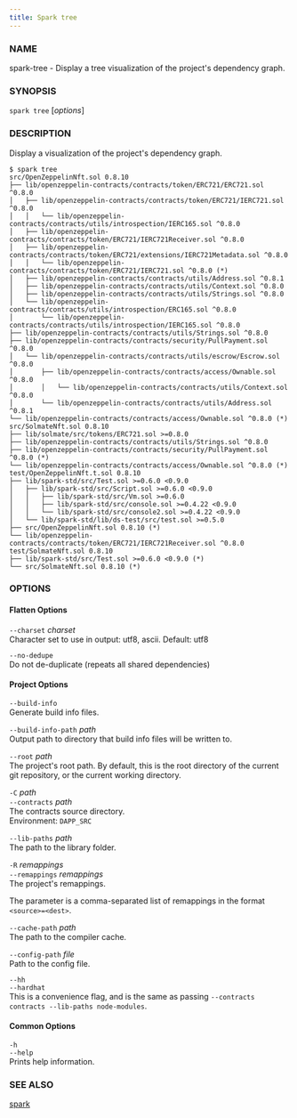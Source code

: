 ```yaml
---
title: Spark tree
---
```


### NAME

spark-tree - Display a tree visualization of the project's dependency graph.

### SYNOPSIS

`spark tree` [*options*]

### DESCRIPTION

Display a visualization of the project's dependency graph.

```ignore
$ spark tree
src/OpenZeppelinNft.sol 0.8.10
├── lib/openzeppelin-contracts/contracts/token/ERC721/ERC721.sol ^0.8.0
│   ├── lib/openzeppelin-contracts/contracts/token/ERC721/IERC721.sol ^0.8.0
│   │   └── lib/openzeppelin-contracts/contracts/utils/introspection/IERC165.sol ^0.8.0
│   ├── lib/openzeppelin-contracts/contracts/token/ERC721/IERC721Receiver.sol ^0.8.0
│   ├── lib/openzeppelin-contracts/contracts/token/ERC721/extensions/IERC721Metadata.sol ^0.8.0
│   │   └── lib/openzeppelin-contracts/contracts/token/ERC721/IERC721.sol ^0.8.0 (*)
│   ├── lib/openzeppelin-contracts/contracts/utils/Address.sol ^0.8.1
│   ├── lib/openzeppelin-contracts/contracts/utils/Context.sol ^0.8.0
│   ├── lib/openzeppelin-contracts/contracts/utils/Strings.sol ^0.8.0
│   └── lib/openzeppelin-contracts/contracts/utils/introspection/ERC165.sol ^0.8.0
│       └── lib/openzeppelin-contracts/contracts/utils/introspection/IERC165.sol ^0.8.0
├── lib/openzeppelin-contracts/contracts/utils/Strings.sol ^0.8.0
├── lib/openzeppelin-contracts/contracts/security/PullPayment.sol ^0.8.0
│   └── lib/openzeppelin-contracts/contracts/utils/escrow/Escrow.sol ^0.8.0
│       ├── lib/openzeppelin-contracts/contracts/access/Ownable.sol ^0.8.0
│       │   └── lib/openzeppelin-contracts/contracts/utils/Context.sol ^0.8.0
│       └── lib/openzeppelin-contracts/contracts/utils/Address.sol ^0.8.1
└── lib/openzeppelin-contracts/contracts/access/Ownable.sol ^0.8.0 (*)
src/SolmateNft.sol 0.8.10
├── lib/solmate/src/tokens/ERC721.sol >=0.8.0
├── lib/openzeppelin-contracts/contracts/utils/Strings.sol ^0.8.0
├── lib/openzeppelin-contracts/contracts/security/PullPayment.sol ^0.8.0 (*)
└── lib/openzeppelin-contracts/contracts/access/Ownable.sol ^0.8.0 (*)
test/OpenZeppelinNft.t.sol 0.8.10
├── lib/spark-std/src/Test.sol >=0.6.0 <0.9.0
│   ├── lib/spark-std/src/Script.sol >=0.6.0 <0.9.0
│   │   ├── lib/spark-std/src/Vm.sol >=0.6.0
│   │   ├── lib/spark-std/src/console.sol >=0.4.22 <0.9.0
│   │   └── lib/spark-std/src/console2.sol >=0.4.22 <0.9.0
│   └── lib/spark-std/lib/ds-test/src/test.sol >=0.5.0
├── src/OpenZeppelinNft.sol 0.8.10 (*)
└── lib/openzeppelin-contracts/contracts/token/ERC721/IERC721Receiver.sol ^0.8.0
test/SolmateNft.sol 0.8.10
├── lib/spark-std/src/Test.sol >=0.6.0 <0.9.0 (*)
└── src/SolmateNft.sol 0.8.10 (*)
```

### OPTIONS

#### Flatten Options

`--charset` _charset_  
Character set to use in output: utf8, ascii. Default: utf8

`--no-dedupe`  
Do not de-duplicate (repeats all shared dependencies)

#### Project Options

`--build-info`  
Generate build info files.

`--build-info-path` _path_  
Output path to directory that build info files will be written to.

`--root` _path_  
The project's root path. By default, this is the root directory of the current git repository, or the current working directory.

`-C` _path_  
`--contracts` _path_  
The contracts source directory.  
Environment: `DAPP_SRC`

`--lib-paths` _path_  
The path to the library folder.

`-R` _remappings_  
`--remappings` _remappings_  
The project's remappings.

The parameter is a comma-separated list of remappings in the format `<source>=<dest>`.

`--cache-path` _path_  
The path to the compiler cache.

`--config-path` _file_  
Path to the config file.

`--hh`  
`--hardhat`  
This is a convenience flag, and is the same as passing `--contracts contracts --lib-paths node-modules`.

#### Common Options

`-h`  
`--help`  
Prints help information.

### SEE ALSO

[spark](./spark.md)
